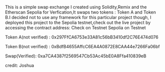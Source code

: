 This is a simple swap exchange I created using Solidity,Remix and the Etherscan Sepolia for Verfication,It swaps two tokens : Token A and Token B.I decided not to use any framework for this particular project though,
I deployed this project to the Sepolia testnet,check out the live project by accessing the contract address:
Check on Testnet Sepolia on Testnet

Token A(not verified) : 0x297FfCA6753e33A81c56bB3410df2C76E474d076




Token B(not verified) : 0xBdfB4655AffcC6EA4A0872E8CAA44e7266Fa06bf



Swap(Verified): 0xa7CA4387f2569547Cb53Ac45bE0A8Ffa410839eB



credit: Joshua
